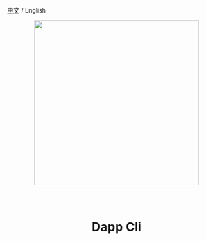 [中文](https://github.com/MarkTangCd/dapp-cli/blob/main/README-CN.md) / English  
<div align="center">
  <img src="https://s2.loli.net/2022/05/14/Xv8eEo3wnF1tzV9.png" style="margin: 0 auto 40px;" width="380" />
  <h1>Dapp Cli</h1>
  <h4 align="center">
  </h4>
  <p></p>
</div>